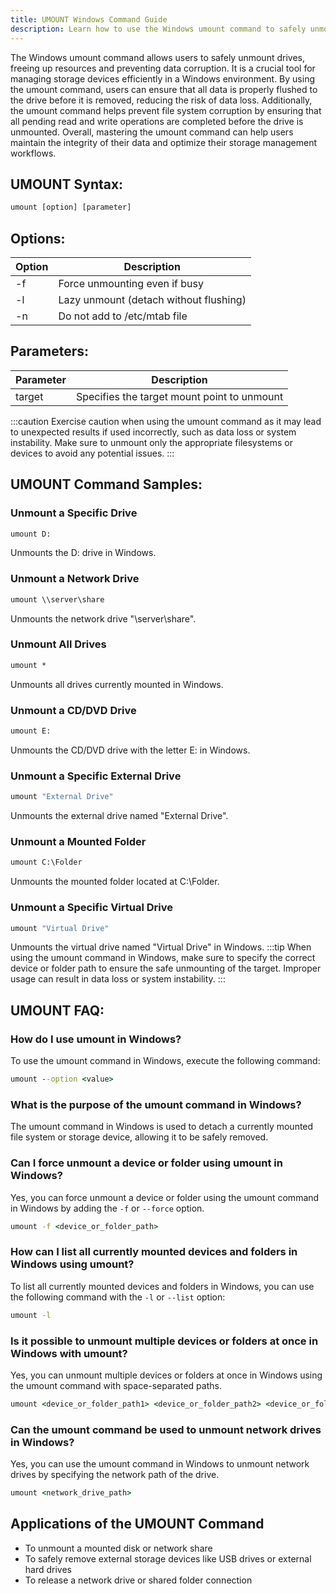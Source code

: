 ```yaml
---
title: UMOUNT Windows Command Guide
description: Learn how to use the Windows umount command to safely unmount drives, freeing up resources and preventing data corruption.
---
```


The Windows umount command allows users to safely unmount drives, freeing up resources and preventing data corruption. It is a crucial tool for managing storage devices efficiently in a Windows environment. By using the umount command, users can ensure that all data is properly flushed to the drive before it is removed, reducing the risk of data loss. Additionally, the umount command helps prevent file system corruption by ensuring that all pending read and write operations are completed before the drive is unmounted. Overall, mastering the umount command can help users maintain the integrity of their data and optimize their storage management workflows.
## UMOUNT Syntax:
```cmd
umount [option] [parameter]
```
## Options:
| Option      | Description                             |
|-------------|-----------------------------------------|
| -f          | Force unmounting even if busy           |
| -l          | Lazy unmount (detach without flushing)  |
| -n          | Do not add to /etc/mtab file            |

## Parameters:
| Parameter   | Description                             |
|-------------|-----------------------------------------|
| target      | Specifies the target mount point to unmount |

:::caution
Exercise caution when using the umount command as it may lead to unexpected results if used incorrectly, such as data loss or system instability. Make sure to unmount only the appropriate filesystems or devices to avoid any potential issues.
:::
## UMOUNT Command Samples:
### Unmount a Specific Drive
```cmd
umount D:
```
Unmounts the D: drive in Windows.

### Unmount a Network Drive
```cmd
umount \\server\share
```
Unmounts the network drive "\\server\share".

### Unmount All Drives
```cmd
umount *
```
Unmounts all drives currently mounted in Windows.

### Unmount a CD/DVD Drive
```cmd
umount E:
```
Unmounts the CD/DVD drive with the letter E: in Windows.

### Unmount a Specific External Drive
```cmd
umount "External Drive"
```
Unmounts the external drive named "External Drive".

### Unmount a Mounted Folder
```cmd
umount C:\Folder
```
Unmounts the mounted folder located at C:\Folder.

### Unmount a Specific Virtual Drive
```cmd
umount "Virtual Drive"
```
Unmounts the virtual drive named "Virtual Drive" in Windows.
:::tip
When using the umount command in Windows, make sure to specify the correct device or folder path to ensure the safe unmounting of the target. Improper usage can result in data loss or system instability.
:::

## UMOUNT FAQ:
### How do I use umount in Windows?
To use the umount command in Windows, execute the following command:
```cmd
umount --option <value>
```

### What is the purpose of the umount command in Windows?
The umount command in Windows is used to detach a currently mounted file system or storage device, allowing it to be safely removed.

### Can I force unmount a device or folder using umount in Windows?
Yes, you can force unmount a device or folder using the umount command in Windows by adding the `-f` or `--force` option. 
```cmd
umount -f <device_or_folder_path>
```

### How can I list all currently mounted devices and folders in Windows using umount?
To list all currently mounted devices and folders in Windows, you can use the following command with the `-l` or `--list` option:
```cmd
umount -l
```

### Is it possible to unmount multiple devices or folders at once in Windows with umount?
Yes, you can unmount multiple devices or folders at once in Windows using the umount command with space-separated paths.
```cmd
umount <device_or_folder_path1> <device_or_folder_path2> <device_or_folder_path3>
```

### Can the umount command be used to unmount network drives in Windows?
Yes, you can use the umount command in Windows to unmount network drives by specifying the network path of the drive.
```cmd
umount <network_drive_path>
```
## Applications of the UMOUNT Command

- To unmount a mounted disk or network share
- To safely remove external storage devices like USB drives or external hard drives
- To release a network drive or shared folder connection